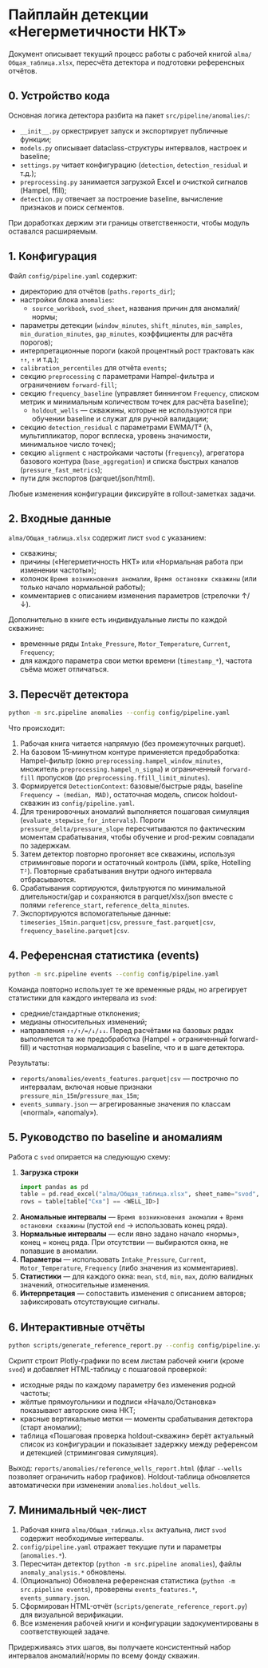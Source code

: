 # Пайплайн детекции «Негерметичности НКТ»

Документ описывает текущий процесс работы с рабочей книгой `alma/Общая_таблица.xlsx`, пересчёта детектора и подготовки референсных отчётов.

## 0. Устройство кода

Основная логика детектора разбита на пакет `src/pipeline/anomalies/`:
- `__init__.py` оркестрирует запуск и экспортирует публичные функции;
- `models.py` описывает dataclass-структуры интервалов, настроек и baseline;
- `settings.py` читает конфигурацию (`detection`, `detection_residual` и т.д.);
- `preprocessing.py` занимается загрузкой Excel и очисткой сигналов (Hampel, ffill);
- `detection.py` отвечает за построение baseline, вычисление признаков и поиск сегментов.

При доработках держим эти границы ответственности, чтобы модуль оставался расширяемым.

## 1. Конфигурация

Файл `config/pipeline.yaml` содержит:
- директорию для отчётов (`paths.reports_dir`);
- настройки блока `anomalies`:
  - `source_workbook`, `svod_sheet`, названия причин для аномалий/нормы;
- параметры детекции (`window_minutes`, `shift_minutes`, `min_samples`, `min_duration_minutes`, `gap_minutes`, коэффициенты для расчёта порогов);
- интерпретационные пороги (какой процентный рост трактовать как `↑↑`, `↑` и т.д.);
- `calibration_percentiles` для отчёта `events`;
- секцию `preprocessing` с параметрами Hampel-фильтра и ограничением `forward-fill`;
- секцию `frequency_baseline` (управляет биннингом `Frequency`, списком метрик и минимальным количеством точек для расчёта baseline);
  - `holdout_wells` — скважины, которые не используются при обучении baseline и служат для ручной валидации;
- секцию `detection_residual` с параметрами EWMA/T² (λ, мультипликатор, порог всплеска, уровень значимости, минимальное число точек);
- секцию `alignment` с настройками частоты (`frequency`), агрегатора базового контура (`base_aggregation`) и списка быстрых каналов (`pressure_fast_metrics`);
- пути для экспортов (parquet/json/html).

Любые изменения конфигурации фиксируйте в rollout-заметках задачи.

## 2. Входные данные

`alma/Общая_таблица.xlsx` содержит лист `svod` с указанием:
- скважины;
- причины («Негерметичность НКТ» или «Нормальная работа при изменении частоты»);
- колонок `Время возникновения аномалии`, `Время остановки скважины` (или только начало нормальной работы);
- комментариев с описанием изменения параметров (стрелочки ↑/↓).

Дополнительно в книге есть индивидуальные листы по каждой скважине:
- временные ряды `Intake_Pressure`, `Motor_Temperature`, `Current`, `Frequency`;
- для каждого параметра свои метки времени (`timestamp_*`), частота съёма может отличаться.

## 3. Пересчёт детектора

```bash
python -m src.pipeline anomalies --config config/pipeline.yaml
```

Что происходит:
1. Рабочая книга читается напрямую (без промежуточных parquet).
2. На базовом 15‑минутном контуре применяется предобработка: Hampel-фильтр (окно `preprocessing.hampel_window_minutes`, множитель `preprocessing.hampel_n_sigma`) и ограниченный `forward-fill` пропусков (до `preprocessing.ffill_limit_minutes`).
3. Формируется `DetectionContext`: базовые/быстрые ряды, baseline `Frequency → (median, MAD)`, остаточная модель, список holdout-скважин из `config/pipeline.yaml`.
4. Для тренировочных аномалий выполняется пошаговая симуляция (`evaluate_stepwise_for_intervals`). Пороги `pressure_delta/pressure_slope` пересчитываются по фактическим моментам срабатывания, чтобы обучение и prod-режим совпадали по задержкам.
5. Затем детектор повторно прогоняет все скважины, используя стриминговые пороги и остаточный контроль (`EWMA`, spike, Hotelling `T²`). Повторные срабатывания внутри одного интервала отбрасываются.
6. Срабатывания сортируются, фильтруются по минимальной длительности/gap и сохраняются в parquet/xlsx/json вместе с полями `reference_start`, `reference_delta_minutes`.
7. Экспортируются вспомогательные данные: `timeseries_15min.parquet|csv`, `pressure_fast.parquet|csv`, `frequency_baseline.parquet|csv`.

## 4. Референсная статистика (events)

```bash
python -m src.pipeline events --config config/pipeline.yaml
```

Команда повторно использует те же временные ряды, но агрегирует статистики для каждого интервала из `svod`:
- средние/стандартные отклонения;
- медианы относительных изменений;
- направления `↑↑/↑/=/↓/↓↓`.
Перед расчётами на базовых рядах выполняется та же предобработка (Hampel + ограниченный forward-fill) и частотная нормализация с baseline, что и в шаге детектора.

Результаты:
- `reports/anomalies/events_features.parquet|csv` — построчно по интервалам, включая новые признаки `pressure_min_15m`/`pressure_max_15m`;
- `events_summary.json` — агрегированные значения по классам («normal», «anomaly»).

## 5. Руководство по baseline и аномалиям

Работа с `svod` опирается на следующую схему:

1. **Загрузка строки**
   ```python
   import pandas as pd
   table = pd.read_excel("alma/Общая_таблица.xlsx", sheet_name="svod", header=2)
   rows = table[table["Скв"] == <WELL_ID>]
   ```
2. **Аномальные интервалы** — `Время возникновения аномалии` + `Время остановки скважины` (пустой `end` → использовать конец ряда).
3. **Нормальные интервалы** — если явно задано начало «нормы», конец = конец ряда. При отсутствии — выбираются окна, не попавшие в аномалии.
4. **Параметры** — использовать `Intake_Pressure`, `Current`, `Motor_Temperature`, `Frequency` (либо значения из комментариев).
5. **Статистики** — для каждого окна: `mean`, `std`, `min`, `max`, долю валидных значений, относительные изменения.
6. **Интерпретация** — сопоставить изменения с описанием авторов; зафиксировать отсутствующие сигналы.

## 6. Интерактивные отчёты

```bash
python scripts/generate_reference_report.py --config config/pipeline.yaml
```

Скрипт строит Plotly-графики по всем листам рабочей книги (кроме `svod`) и добавляет HTML-таблицу с пошаговой проверкой:
- исходные ряды по каждому параметру без изменения родной частоты;
- жёлтые прямоугольники и подписи «Начало/Остановка» показывают авторские окна НКТ;
- красные вертикальные метки — моменты срабатывания детектора (старт аномалии);
- таблица «Пошаговая проверка holdout-скважин» берёт актуальный список из конфигурации и показывает задержку между референсом и детекцией (стриминговая симуляция).

Выход: `reports/anomalies/reference_wells_report.html` (флаг `--wells` позволяет ограничить набор графиков). Holdout-таблица обновляется автоматически при изменении `anomalies.holdout_wells`.

## 7. Минимальный чек-лист

1. Рабочая книга `alma/Общая_таблица.xlsx` актуальна, лист `svod` содержит необходимые интервалы.
2. `config/pipeline.yaml` отражает текущие пути и параметры (`anomalies.*`).
3. Пересчитан детектор (`python -m src.pipeline anomalies`), файлы `anomaly_analysis.*` обновлены.
4. (Опционально) Обновлена референсная статистика (`python -m src.pipeline events`), проверены `events_features.*`, `events_summary.json`.
5. Сформирован HTML-отчёт (`scripts/generate_reference_report.py`) для визуальной верификации.
6. Все изменения рабочей книги и конфигурации задокументированы в соответствующей задаче.

Придерживаясь этих шагов, вы получаете консистентный набор интервалов аномалий/нормы по всему фонду скважин.
